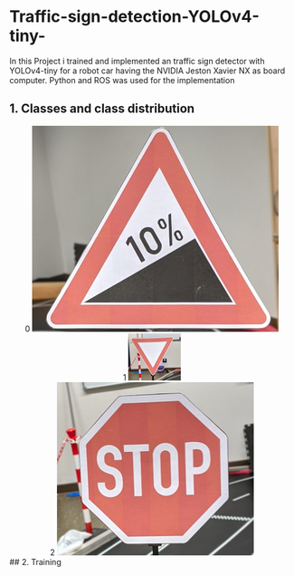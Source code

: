 # Traffic-sign-detection-YOLOv4-tiny-
  In this Project i trained and implemented an traffic sign detector with YOLOv4-tiny for a robot car having the NVIDIA Jeston Xavier NX as board computer. Python and ROS was used for the implementation

## 1. Classes and class distribution
<div>
   <div style="text-align:center">
    0 <img src="img/0.png" alt="alt attribute goes here!" title="This is a Title"/>
  </div>
  <div style="text-align:center">
    1 <img src="img/1.png" alt="alt attribute goes here!" title="This is a Title"/>
  </div>
  <div style="text-align:center">
    2 <img src="img/2.png" alt="alt attribute goes here!" title="This is a Title"/>
  </div>
</div>
## 2. Training
